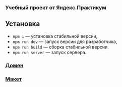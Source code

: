 ### **Учебный проект от Яндекс.Практикум**

## Установка

- `npm i` — установка стабильной версии,
- `npm run dev` — запуск версии для разработчика,
- `npm run build` — сборка стабильной версии.
- `npm run server` — запуск сервера.

### **[Домен](https://#)**
### **[Макет](https://www.figma.com/file/A5rrabgmBY02MkQxga0OWB/chat?node-id=1%3A600)**
